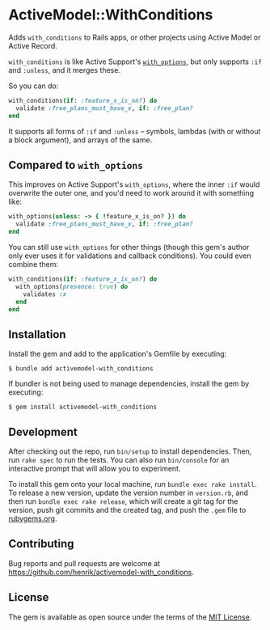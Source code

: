 # ActiveModel::WithConditions

Adds `with_conditions` to Rails apps, or other projects using Active Model or Active Record.

`with_conditions` is like Active Support's [`with_options`](https://guides.rubyonrails.org/active_support_core_extensions.html#with-options), but only supports `:if` and `:unless`, and it merges these.

So you can do:

``` ruby
with_conditions(if: :feature_x_is_on?) do
  validate :free_plans_must_have_x, if: :free_plan?
end
```

It supports all forms of `:if` and `:unless` – symbols, lambdas (with or without a block argument), and arrays of the same.

## Compared to `with_options`

This improves on Active Support's `with_options`, where the inner `:if` would overwrite the outer one, and you'd need to work around it with something like:

``` ruby
with_options(unless: -> { !feature_x_is_on? }) do
  validate :free_plans_must_have_x, if: :free_plan?
end
```

You can still use `with_options` for other things (though this gem's author only ever uses it for validations and callback conditions). You could even combine them:

``` ruby
with_conditions(if: :feature_x_is_on?) do
  with_options(presence: true) do
    validates :x
  end
end
```

## Installation

Install the gem and add to the application's Gemfile by executing:

    $ bundle add activemodel-with_conditions

If bundler is not being used to manage dependencies, install the gem by executing:

    $ gem install activemodel-with_conditions

## Development

After checking out the repo, run `bin/setup` to install dependencies. Then, run `rake spec` to run the tests. You can also run `bin/console` for an interactive prompt that will allow you to experiment.

To install this gem onto your local machine, run `bundle exec rake install`. To release a new version, update the version number in `version.rb`, and then run `bundle exec rake release`, which will create a git tag for the version, push git commits and the created tag, and push the `.gem` file to [rubygems.org](https://rubygems.org).

## Contributing

Bug reports and pull requests are welcome at <https://github.com/henrik/activemodel-with_conditions>.

## License

The gem is available as open source under the terms of the [MIT License](https://opensource.org/licenses/MIT).
